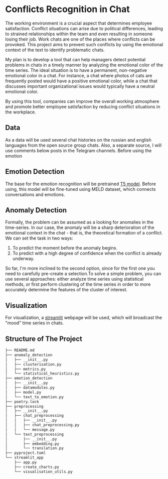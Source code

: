 # Conflicts Recognition in Chat

The working environment is a crucial aspect that determines employee satisfaction. Conflict situations can arise due to
political differences, leading to strained relationships within the team and even resulting in someone losing their job.
Work chats are one of the places where conflicts can be provoked. This project aims to prevent such conflicts by using
the emotional context of the text to identify problematic chats.

My plan is to develop a tool that can help managers detect potential problems in chats in a timely manner by analyzing
the emotional color of the time series. The ideal situation is to have a permanent, non-negative emotional color in a
chat. For instance, a chat where photos of cats are frequently posted would have a positive emotional color, while a
chat that discusses important organizational issues would typically have a neutral emotional color.

By using this tool, companies can improve the overall working atmosphere and promote better employee satisfaction by
reducing conflict situations in the workplace.

## Data

As a data will be used several chat histories on the russian and english languages from the open source group chats.
Also, a separate source, I will use
comments below posts in the Telegram channels. Before using the emotion

## Emotion Detection

The base for the emotion recognition will be
pretrained [T5 model](https://huggingface.co/mrm8488/t5-base-finetuned-emotion).
Before using, this model will be fine-tuned using MELD dataset, which connects conversations and emotions.

## Anomaly Detection

Formally, the problem can be assumed as a looking for anomalies in the time-series. In our case, the anomaly will be a
sharp deterioration of the emotional context in the chat - that is, the theoretical formation of a conflict.
We can set
the task in two ways:

1. To predict the moment before the anomaly begins.
2. To predict with a high degree of confidence when the conflict is already underway.

So far, I'm more inclined to the second option, since for the first one you need
to carefully pre-create a selection.To solve a simple problem, you can use several approaches: either analyze time
series using statistical methods, or first perform clustering of the time series in order to more accurately determine
the features of the cluster of interest.

## Visualization

For visualization, a [streamlit](https://streamlit.io) webpage will be used, which will broadcast the "mood" time series
in chats.

## Structure of The Project
```bash
├── README.md
├── anomaly_detection
│   ├── __init__.py
│   ├── clusterisation.py
│   ├── metrics.py
│   └── statistical_heuristics.py
├── emotion_detection
│   ├── __init__.py
│   ├── datamodules.py
│   ├── model.py
│   └── text_to_emotion.py
├── poetry.lock
├── preprocessing
│   ├── __init__.py
│   ├── chat_preprocessing
│   │   ├── __init__.py
│   │   ├── chat_preprocessing.py
│   │   └── message.py
│   └── text_preprocessing
│       ├── __init__.py
│       ├── embedding.py
│       └── translation.py
├── pyproject.toml
└── streamlit_app
    ├── app.py
    ├── create_charts.py
    └── visualisation_utils.py
```
